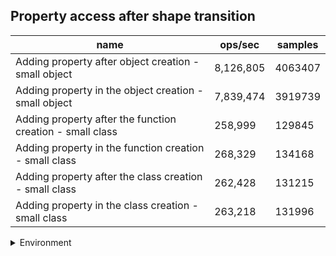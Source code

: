 ## Property access after shape transition

|name|ops/sec|samples|
|-|-|-|
|Adding property after object creation - small object|8,126,805|4063407|
|Adding property in the object creation - small object|7,839,474|3919739|
|Adding property after the function creation - small class|258,999|129845|
|Adding property in the function creation - small class|268,329|134168|
|Adding property after the class creation - small class|262,428|131215|
|Adding property in the class creation - small class|263,218|131996|


<details>
<summary>Environment</summary>

* __Machine:__ linux x64 | 4 vCPUs | 7.6GB Mem
* __Run:__ Fri Oct 11 2024 20:24:48 GMT+0000 (Coordinated Universal Time)
* __Node:__ `v22.8.0`
</details>

<!--
{"environment":{"platform":"linux","arch":"x64","cpus":4,"totalMemory":7.597881317138672},"benchmarks":[{"name":"Adding property after object creation - small object","opsSec":8126805.986969296,"samples":4063407},{"name":"Adding property in the object creation - small object","opsSec":7839474.237052366,"samples":3919739},{"name":"Adding property after the function creation - small class","opsSec":258999.35594343225,"samples":129845},{"name":"Adding property in the function creation - small class","opsSec":268329.96311248984,"samples":134168},{"name":"Adding property after the class creation - small class","opsSec":262428.53827304184,"samples":131215},{"name":"Adding property in the class creation - small class","opsSec":263218.3549284349,"samples":131996}]}-->

